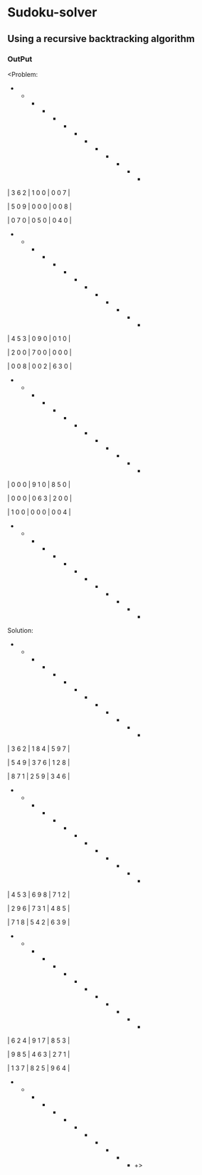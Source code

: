 # Sudoku-solver
## Using a recursive backtracking algorithm

### OutPut
  <Problem:
  + - - - - - - - - - - - +
  | 3 6 2 | 1 0 0 | 0 0 7 | 

  | 5 0 9 | 0 0 0 | 0 0 8 | 

  | 0 7 0 | 0 5 0 | 0 4 0 | 
  + - - - + - - - + - - - +
  | 4 5 3 | 0 9 0 | 0 1 0 | 

  | 2 0 0 | 7 0 0 | 0 0 0 | 

  | 0 0 8 | 0 0 2 | 6 3 0 | 
  + - - - + - - - + - - - +
  | 0 0 0 | 9 1 0 | 8 5 0 | 

  | 0 0 0 | 0 6 3 | 2 0 0 | 

  | 1 0 0 | 0 0 0 | 0 0 4 | 
  + - - - + - - - + - - - +

  Solution:
  + - - - - - - - - - - - +
  | 3 6 2 | 1 8 4 | 5 9 7 | 

  | 5 4 9 | 3 7 6 | 1 2 8 | 

  | 8 7 1 | 2 5 9 | 3 4 6 | 
  + - - - + - - - + - - - +
  | 4 5 3 | 6 9 8 | 7 1 2 | 

  | 2 9 6 | 7 3 1 | 4 8 5 | 

  | 7 1 8 | 5 4 2 | 6 3 9 | 
  + - - - + - - - + - - - +
  | 6 2 4 | 9 1 7 | 8 5 3 | 

  | 9 8 5 | 4 6 3 | 2 7 1 | 

  | 1 3 7 | 8 2 5 | 9 6 4 | 
  + - - - + - - - + - - - +>
